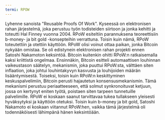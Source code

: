 ```yaml
---
termi: RPOW
---
```


Lyhenne sanoista "Reusable Proofs Of Work". Kyseessä on elektronisen rahan järjestelmä, joka perustuu työn todisteiden siirtoon ja jonka kehitti ja toteutti Hal Finney vuonna 2004. RPoW esiteltiin parannuksena teoreettisiin b-money- ja bit gold -konsepteihin verrattuna. Toisin kuin nämä, RPoW toteutettiin ja otettiin käyttöön. RPoW olisi voinut ottaa paikan, jonka Bitcoin nykyään omistaa. Se oli edistynein elektronisen rahan projekti ennen Satoshi Nakamoton keksintöä. Bitcoin kuitenkin ohitti RPoW:n ratkaisemalla kaksi kriittistä ongelmaa. Ensinnäkin, Bitcoin esitteli automaattisen louhinnan vaikeustason säätelyn, mekanismin, joka puuttui RPoW:sta, välttäen siten inflaation, joka johtui louhintakyvyn kasvusta ja louhijoiden määrän lisääntymisestä. Toiseksi, toisin kuin RPoW:n keskittyminen keskuspalvelimiin, Bitcoin perusti hajautetun konsensusmekanismin. Tämä mekanismi perustuu periaatteeseen, että solmut synkronoituvat ketjuun, jossa on kertynyt eniten työtä, poistaen siten tarpeen tunnetuille palvelimille. RPoW ei koskaan saanut tarvittavaa tukea tullakseen yleisesti hyväksytyksi ja käyttöön otetuksi. Toisin kuin b-money ja bit gold, Satoshi Nakamoto ei koskaan viitannut RPoW:hen, vaikka tämä järjestelmä oli todennäköisesti lähimpänä hänen keksintöään.